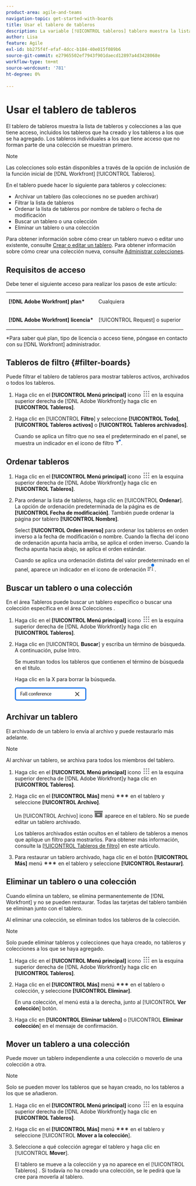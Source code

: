 ```yaml
---
product-area: agile-and-teams
navigation-topic: get-started-with-boards
title: Usar el tablero de tableros
description: La variable [!UICONTROL tableros] tablero muestra la lista de tableros a los que tiene acceso, incluidos los tableros que ha creado y los tableros a los que se ha agregado.
author: Lisa
feature: Agile
exl-id: bb275f4f-efaf-4dcc-b184-40e015f089b6
source-git-commit: e27965502ef7943f901daecd12897a4d3428068e
workflow-type: tm+mt
source-wordcount: '781'
ht-degree: 0%

---
```


# Usar el tablero de tableros

El tablero de tableros muestra la lista de tableros y colecciones a las que tiene acceso, incluidos los tableros que ha creado y los tableros a los que se ha agregado. Los tableros individuales a los que tiene acceso que no forman parte de una colección se muestran primero.

>[!NOTE]
>
>Las colecciones solo están disponibles a través de la opción de inclusión de la función inicial de [!DNL Workfront] [!UICONTROL Tableros].

En el tablero puede hacer lo siguiente para tableros y colecciones:

* Archivar un tablero (las colecciones no se pueden archivar)
* Filtrar la lista de tableros
* Ordenar la lista de tableros por nombre de tablero o fecha de modificación
* Buscar un tablero o una colección
* Eliminar un tablero o una colección

Para obtener información sobre cómo crear un tablero nuevo o editar uno existente, consulte [Crear o editar un tablero](../../agile/get-started-with-boards/create-edit-board.md). Para obtener información sobre cómo crear una colección nueva, consulte [Administrar colecciones](/help/quicksilver/agile/use-boards-agile-planning-tools/manage-collections.md).

## Requisitos de acceso

Debe tener el siguiente acceso para realizar los pasos de este artículo:

<table style="table-layout:auto"> 
 <col> 
 <col> 
 <tbody> 
  <tr> 
   <td role="rowheader"><strong>[!DNL Adobe Workfront] plan*</strong></td> 
   <td> <p>Cualquiera</p> </td> 
  </tr> 
  <tr> 
   <td role="rowheader"><strong>[!DNL Adobe Workfront] licencia*</strong></td> 
   <td> <p>[!UICONTROL Request] o superior</p> </td> 
  </tr> 
 </tbody> 
</table>

&#42;Para saber qué plan, tipo de licencia o acceso tiene, póngase en contacto con su [!DNL Workfront] administrador.

## Tableros de filtro {#filter-boards}

Puede filtrar el tablero de tableros para mostrar tableros activos, archivados o todos los tableros.

1. Haga clic en el **[!UICONTROL Menú principal]** icono ![](assets/main-menu-icon.png) en la esquina superior derecha de [!DNL Adobe Workfront]y haga clic en **[!UICONTROL Tableros]**.
1. Haga clic en [!UICONTROL **Filtro**] y seleccione **[!UICONTROL Todo]**, **[!UICONTROL Tableros activos]** o **[!UICONTROL Tableros archivados]**.

   Cuando se aplica un filtro que no sea el predeterminado en el panel, se muestra un indicador en el icono de filtro ![[!UICONTROL Filtro aplicado a] tablero](assets/boards-filterapplied-30x30.png).

## Ordenar tableros

1. Haga clic en el **[!UICONTROL Menú principal]** icono ![](assets/main-menu-icon.png) en la esquina superior derecha de [!DNL Adobe Workfront]y haga clic en **[!UICONTROL Tableros]**.
1. Para ordenar la lista de tableros, haga clic en [!UICONTROL **Ordenar**]. La opción de ordenación predeterminada de la página es de **[!UICONTROL Fecha de modificación]**. También puede ordenar la página por tablero **[!UICONTROL Nombre]**.

   Select **[!UICONTROL Orden inverso]** para ordenar los tableros en orden inverso a la fecha de modificación o nombre. Cuando la flecha del icono de ordenación apunta hacia arriba, se aplica el orden inverso. Cuando la flecha apunta hacia abajo, se aplica el orden estándar.

   Cuando se aplica una ordenación distinta del valor predeterminado en el panel, aparece un indicador en el icono de ordenación ![Orden aplicada](assets/sort-applied-boards.png).

## Buscar un tablero o una colección

En el área Tableros puede buscar un tablero específico o buscar una colección específica en el área Colecciones .

1. Haga clic en el **[!UICONTROL Menú principal]** icono ![](assets/main-menu-icon.png) en la esquina superior derecha de [!DNL Adobe Workfront]y haga clic en **[!UICONTROL Tableros]**.
1. Haga clic en [!UICONTROL **Buscar**] y escriba un término de búsqueda. A continuación, pulse Intro.

   Se muestran todos los tableros que contienen el término de búsqueda en el título.

   Haga clic en la X para borrar la búsqueda.

   ![Buscar tableros en el tablero](assets/boards-searchbox.png)

## Archivar un tablero

El archivado de un tablero lo envía al archivo y puede restaurarlo más adelante.

>[!NOTE]
>
>Al archivar un tablero, se archiva para todos los miembros del tablero.

1. Haga clic en el **[!UICONTROL Menú principal]** icono ![](assets/main-menu-icon.png) en la esquina superior derecha de [!DNL Adobe Workfront]y haga clic en **[!UICONTROL Tableros]**.
1. Haga clic en el **[!UICONTROL Más]** menú ![Más menú](assets/more-icon-spectrum.png) en el tablero y seleccione **[!UICONTROL Archivo]**.

   Un [!UICONTROL Archivo] icono ![Archivo](assets/archive-icon-spectrum-25x20.png) aparece en el tablero. No se puede editar un tablero archivado.

   Los tableros archivados están ocultos en el tablero de tableros a menos que aplique un filtro para mostrarlos. Para obtener más información, consulte la [[!UICONTROL Tableros de filtro]](#filter-boards) en este artículo.

1. Para restaurar un tablero archivado, haga clic en el botón **[!UICONTROL Más]** menú ![Más icono de menú](assets/more-icon-spectrum.png) en el tablero y seleccione **[!UICONTROL Restaurar]**.

## Eliminar un tablero o una colección

Cuando elimina un tablero, se elimina permanentemente de [!DNL Workfront] y no se pueden restaurar. Todas las tarjetas del tablero también se eliminan junto con el tablero.

Al eliminar una colección, se eliminan todos los tableros de la colección.

>[!NOTE]
>
>Solo puede eliminar tableros y colecciones que haya creado, no tableros y colecciones a los que se haya agregado.

1. Haga clic en el **[!UICONTROL Menú principal]** icono ![](assets/main-menu-icon.png) en la esquina superior derecha de [!DNL Adobe Workfront]y haga clic en **[!UICONTROL Tableros]**.
1. Haga clic en el **[!UICONTROL Más]** menú ![[!UICONTROL Más menú]](assets/more-icon-spectrum.png) en el tablero o colección, y seleccione **[!UICONTROL Eliminar]**.

   En una colección, el menú está a la derecha, junto al [!UICONTROL **Ver colección**] botón.

1. Haga clic en **[!UICONTROL Eliminar tablero]** o [!UICONTROL **Eliminar colección**] en el mensaje de confirmación.

## Mover un tablero a una colección

Puede mover un tablero independiente a una colección o moverlo de una colección a otra.

>[!NOTE]
>
>Solo se pueden mover los tableros que se hayan creado, no los tableros a los que se añadieron.

1. Haga clic en el **[!UICONTROL Menú principal]** icono ![](assets/main-menu-icon.png) en la esquina superior derecha de [!DNL Adobe Workfront]y haga clic en **[!UICONTROL Tableros]**.
1. Haga clic en el **[!UICONTROL Más]** menú ![[!UICONTROL Más menú]](assets/more-icon-spectrum.png) en el tablero y seleccione [!UICONTROL **Mover a la colección**].
1. Seleccione a qué colección agregar el tablero y haga clic en [!UICONTROL **Mover**].

   El tablero se mueve a la colección y ya no aparece en el [!UICONTROL Tableros] .
Si todavía no ha creado una colección, se le pedirá que la cree para moverla al tablero.
